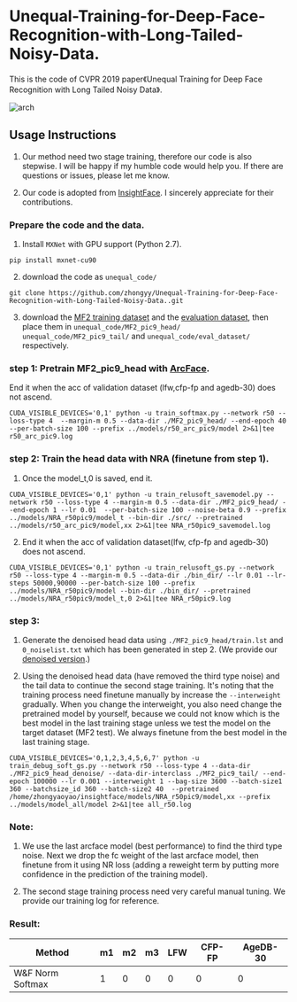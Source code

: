 # Unequal-Training-for-Deep-Face-Recognition-with-Long-Tailed-Noisy-Data.

This is the code of CVPR 2019 paper《Unequal Training for Deep Face Recognition with Long Tailed Noisy Data》.

![arch](https://github.com/zhongyy/Unequal-Training-for-Deep-Face-Recognition-with-Long-Tailed-Noisy-Data./blob/master/ACH10.jpg)

## Usage Instructions

1. Our method need two stage training, therefore our code is also stepwise. I will be happy if my humble code would help you. If there are questions or issues, please let me know. 

2. Our code is adopted from [InsightFace](https://github.com/deepinsight/insightface). I sincerely appreciate for their contributions.

### Prepare the code and the data.

1. Install `MXNet` with GPU support (Python 2.7).

```
pip install mxnet-cu90
```
2. download the code as `unequal_code/`
```
git clone https://github.com/zhongyy/Unequal-Training-for-Deep-Face-Recognition-with-Long-Tailed-Noisy-Data..git
```

3. download the [MF2 training dataset](https://) and the [evaluation dataset](https://github.com/deepinsight/insightface/wiki/Dataset-Zoo), then place them in `unequal_code/MF2_pic9_head/` `unequal_code/MF2_pic9_tail/` and `unequal_code/eval_dataset/` respectively.

### step 1: Pretrain MF2_pic9_head with [ArcFace](https://github.com/deepinsight/insightface).

End it when the acc of validation dataset (lfw,cfp-fp and agedb-30) does not ascend.

```
CUDA_VISIBLE_DEVICES='0,1' python -u train_softmax.py --network r50 --loss-type 4  --margin-m 0.5 --data-dir ./MF2_pic9_head/ --end-epoch 40 --per-batch-size 100 --prefix ../models/r50_arc_pic9/model 2>&1|tee r50_arc_pic9.log
```

### step 2: Train the head data with NRA (finetune from step 1).

1. Once the model_t,0 is saved, end it.

```
CUDA_VISIBLE_DEVICES='0,1' python -u train_relusoft_savemodel.py --network r50 --loss-type 4 --margin-m 0.5 --data-dir ./MF2_pic9_head/ --end-epoch 1 --lr 0.01  --per-batch-size 100 --noise-beta 0.9 --prefix ../models/NRA_r50pic9/model_t --bin-dir ./src/ --pretrained ../models/r50_arc_pic9/model,xx 2>&1|tee NRA_r50pic9_savemodel.log
```

2. End it when the acc of validation dataset(lfw, cfp-fp and agedb-30) does not ascend.

```
CUDA_VISIBLE_DEVICES='0,1' python -u train_relusoft_gs.py --network r50 --loss-type 4 --margin-m 0.5 --data-dir ./bin_dir/ --lr 0.01 --lr-steps 50000,90000 --per-batch-size 100 --prefix ../models/NRA_r50pic9/model --bin-dir ./bin_dir/ --pretrained ../models/NRA_r50pic9/model_t,0 2>&1|tee NRA_r50pic9.log
```

### step 3: 

1. Generate the denoised head data using `./MF2_pic9_head/train.lst` and `0_noiselist.txt` which has been generated in step 2. (We provide our [denoised version](https://).)

2. Using the denoised head data (have removed the third type noise) and the tail data to continue the second stage training. It's noting that the training process need finetune manually by increase the `--interweight` gradually. When you change the interweight, you also need change the pretrained model by yourself, because we could not know which is the best model in the last training stage unless we test the model on the target dataset (MF2 test). We always finetune from the best model in the last training stage.  

```
CUDA_VISIBLE_DEVICES='0,1,2,3,4,5,6,7' python -u train_debug_soft_gs.py --network r50 --loss-type 4 --data-dir ./MF2_pic9_head_denoise/ --data-dir-interclass ./MF2_pic9_tail/ --end-epoch 100000 --lr 0.001 --interweight 1 --bag-size 3600 --batch-size1 360 --batchsize_id 360 --batch-size2 40  --pretrained /home/zhongyaoyao/insightface/models/NRA_r50pic9/model,xx --prefix ../models/model_all/model 2>&1|tee all_r50.log
```

### Note:

1. We use the last arcface model (best performance) to find the third type noise. Next we drop the fc weight of the last arcface model, then finetune from it using NR loss (adding a reweight term by putting more confidence in the prediction of the training model). 

2. The second stage training process need very careful manual tuning. We provide our training log for reference. 

### Result:

| Method           | m1   | m2   | m3   | LFW   | CFP-FP | AgeDB-30 |
| ---------------- | ---- | ---- | ---- | ----- | ------ | -------- |
| W&F Norm Softmax | 1    | 0    | 0    | 0     | 0      | 0        |


